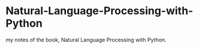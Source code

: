 # Natural-Language-Processing-with-Python
my notes of the book, Natural Language Processing with Python.
